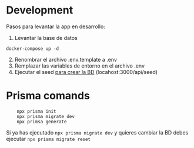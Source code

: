 # Development
Pasos para levantar la app en desarrollo:

1. Levantar la base de datos

```
docker-compose up -d
```

2. Renombrar el archivo .env.template a .env
3. Remplazar las variables de entorno en el archivo .env
4. Ejecutar el seed [para crear la BD](localhost:3000/api/seed) (locahost:3000/api/seed)

# Prisma comands

```
    npx prisma init
    npx prisma migrate dev
    npx primsa generate
```

Si ya has ejecutado `npx prisma migrate dev` y quieres cambiar la BD debes ejecutar `npx prisma migrate reset`
